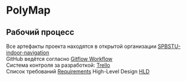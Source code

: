 # PolyMap

## Рабочий процесс 
Все артефакты проекта находятся в открытой организации [SPBSTU-indoor-navigation](https://github.com/SPBSTU-indoor-navigation)\
GitHub ведётся согласно [Gitflow Workflow](https://www.atlassian.com/git/tutorials/comparing-workflows/gitflow-workflow)\
Система контроля за разработкой: [Trello](https://trello.com/polymapproject)\
Список требований [Requirements](./Requirements.md)
High-Level Design [HLD](./HLD.md)
